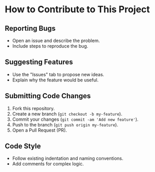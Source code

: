 # How to Contribute to This Project

## Reporting Bugs
- Open an issue and describe the problem.
- Include steps to reproduce the bug.

## Suggesting Features
- Use the "Issues" tab to propose new ideas.
- Explain why the feature would be useful.

## Submitting Code Changes
1. Fork this repository.
2. Create a new branch (`git checkout -b my-feature`).
3. Commit your changes (`git commit -am 'Add new feature'`).
4. Push to the branch (`git push origin my-feature`).
5. Open a Pull Request (PR).

## Code Style
- Follow existing indentation and naming conventions.
- Add comments for complex logic.
